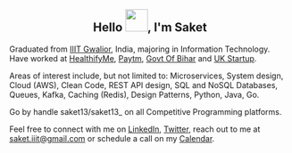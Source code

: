 <!-- ### Hi, I'm Saket! &nbsp;&nbsp;<sup> &#12299;I love to code and build cool products. Currently, learning AWS Infrastructure.</sup> -->

<h2 align="center">Hello <img src="https://github.com/TheDudeThatCode/TheDudeThatCode/blob/master/Assets/Hi.gif" width="40">, I'm Saket </h2>

<p>
Graduated from <a href=https://iiitm.ac.in target="blank">IIIT Gwalior</a>, India, majoring in Information Technology. Have worked at <a href=https://healthifyme.com target="blank">HealthifyMe</a>, <a href=https://paytm.com target="blank">Paytm</a>, <a href=https://biharbhumi.bihar.gov.in/Biharbhumi/ target="blank">Govt Of Bihar</a> and <a href=https://startups.co.uk target="blank">UK Startup</a>.

Areas of interest include, but not limited to: Microservices, System design, Cloud (AWS), Clean Code, REST API design, SQL and NoSQL Databases, Queues, Kafka, Caching (Redis), Design Patterns, Python, Java, Go. 

Go by handle saket13/saket13_ on all Competitive Programming platforms.

Feel free to connect with me on <a href=https://www.linkedin.com/in/saket13/ target="blank">LinkedIn</a>,  <a href=https://www.twitter.com/saket13_/ target="blank">Twitter</a>, reach out to me at saket.iiit@gmail.com or schedule a call on my <a href=https://calendly.com/saket13/talk-to-saket target="blank">Calendar</a>.

</p>
